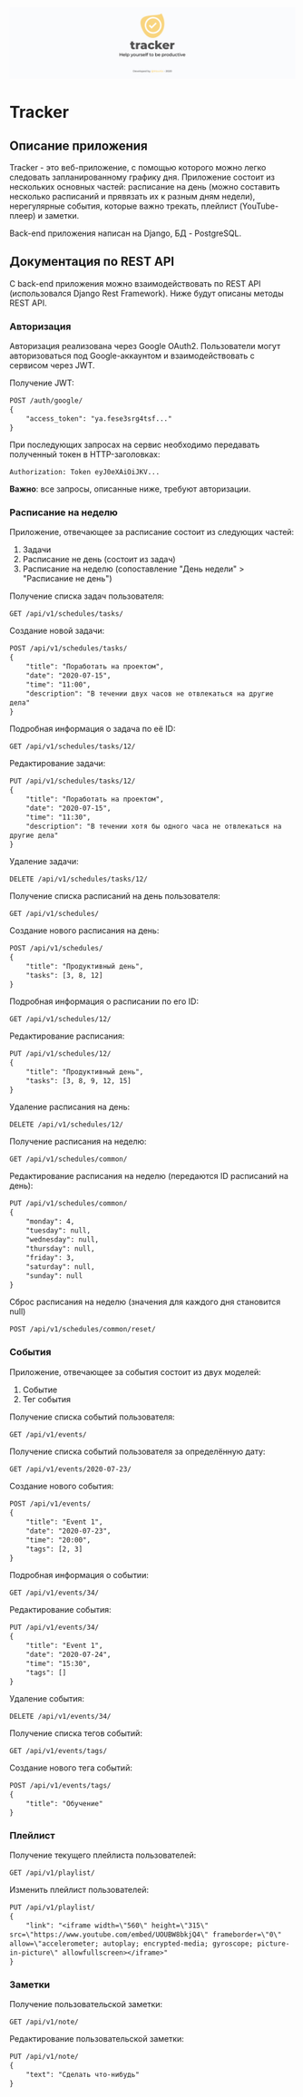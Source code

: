 ![Banner](https://github.com/MaxAlx/tracker/blob/master/Banner.jpg)

# Tracker

## Описание приложения

Tracker - это веб-приложение, с помощью которого можно легко следовать запланированному графику дня. Приложение состоит из нескольких основных частей: расписание на день (можно составить несколько расписаний и прявязать их к разным дням недели), нерегулярные события, которые важно трекать, плейлист (YouTube-плеер) и заметки.

Back-end приложения написан на Django, БД - PostgreSQL. 

## Документация по REST API

С back-end приложения можно взаимодействовать по REST API (использовался Django Rest Framework). Ниже будут описаны методы REST API.  

### Авторизация

Авторизация реализована через Google OAuth2. Пользователи могут авторизоваться под Google-аккаунтом и взаимодействовать с сервисом через JWT.

Получение JWT:
```http request
POST /auth/google/
{
    "access_token": "ya.fese3srg4tsf..."
}
```

При последующих запросах на сервис необходимо передавать полученный токен в HTTP-заголовках:
```http request
Authorization: Token eyJ0eXAiOiJKV...
```

**Важно**: все запросы, описанные ниже, требуют авторизации.

### Расписание на неделю

Приложение, отвечающее за расписание состоит из следующих частей:
1. Задачи
2. Расписание не день (состоит из задач)
3. Расписание на неделю (сопоставление "День недели" > "Расписание не день")

Получение списка задач пользователя:
```http request
GET /api/v1/schedules/tasks/
```

Создание новой задачи:
```http request
POST /api/v1/schedules/tasks/
{
    "title": "Поработать на проектом",
    "date": "2020-07-15",
    "time": "11:00",
    "description": "В течении двух часов не отвлекаться на другие дела"
}
```

Подробная информация о задача по её ID:
```http request
GET /api/v1/schedules/tasks/12/
```

Редактирование задачи:
```http request
PUT /api/v1/schedules/tasks/12/
{
    "title": "Поработать на проектом",
    "date": "2020-07-15",
    "time": "11:30",
    "description": "В течении хотя бы одного часа не отвлекаться на другие дела"
}
```

Удаление задачи:
```http request
DELETE /api/v1/schedules/tasks/12/
```

Получение списка расписаний на день пользователя:
```http request
GET /api/v1/schedules/
```

Создание нового расписания на день:
```http request
POST /api/v1/schedules/
{
    "title": "Продуктивный день",
    "tasks": [3, 8, 12]
}
```

Подробная информация о расписании по его ID:
```http request
GET /api/v1/schedules/12/
```

Редактирование расписания:
```http request
PUT /api/v1/schedules/12/
{
    "title": "Продуктивный день",
    "tasks": [3, 8, 9, 12, 15]
}
```

Удаление расписания на день:
```http request
DELETE /api/v1/schedules/12/
```

Получение расписания на неделю:

```http request
GET /api/v1/schedules/common/
```

Редактирование расписания на неделю (передаются ID расписаний на день):
```http request
PUT /api/v1/schedules/common/
{
    "monday": 4,
    "tuesday": null,
    "wednesday": null,
    "thursday": null,
    "friday": 3,
    "saturday": null,
    "sunday": null
}
```

Сброс расписания на неделю (значения для каждого дня становится null)
```http request
POST /api/v1/schedules/common/reset/
```


### События

Приложение, отвечающее за события состоит из двух моделей:
1. Событие
2. Тег события

Получение списка событий пользователя:
```http request
GET /api/v1/events/
```

Получение списка событий пользователя за определённую дату:
```http request
GET /api/v1/events/2020-07-23/
```

Создание нового события:
```http request
POST /api/v1/events/
{
    "title": "Event 1",
    "date": "2020-07-23",
    "time": "20:00",
    "tags": [2, 3]
}
```

Подробная информация о событии:
```http request
GET /api/v1/events/34/
```

Редактирование события:
```http request
PUT /api/v1/events/34/
{
    "title": "Event 1",
    "date": "2020-07-24",
    "time": "15:30",
    "tags": []
}
```

Удаление события:
```http request
DELETE /api/v1/events/34/
```

Получение списка тегов событий:
```http request
GET /api/v1/events/tags/
```

Создание нового тега событий:
```http request
POST /api/v1/events/tags/
{
    "title": "Обучение"
}
```


### Плейлист

Получение текущего плейлиста пользователей:
```http request
GET /api/v1/playlist/
```

Изменить плейлист пользователей:
```http request
PUT /api/v1/playlist/
{
    "link": "<iframe width=\"560\" height=\"315\" src=\"https://www.youtube.com/embed/UOUBW8bkjQ4\" frameborder=\"0\" allow=\"accelerometer; autoplay; encrypted-media; gyroscope; picture-in-picture\" allowfullscreen></iframe>"
}
```

### Заметки

Получение пользовательской заметки:
```http request
GET /api/v1/note/
```

Редактирование пользовательской заметки:
```http request
PUT /api/v1/note/
{
    "text": "Сделать что-нибудь"
}
```
